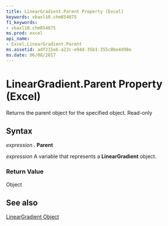 ```yaml
---
title: LinearGradient.Parent Property (Excel)
keywords: vbaxl10.chm854075
f1_keywords:
- vbaxl10.chm854075
ms.prod: excel
api_name:
- Excel.LinearGradient.Parent
ms.assetid: adf215eb-a22c-e94d-35b1-355c0be4d98e
ms.date: 06/08/2017
---
```



# LinearGradient.Parent Property (Excel)

Returns the parent object for the specified object. Read-only


## Syntax

 _expression_ . **Parent**

 _expression_ A variable that represents a **LinearGradient** object.


### Return Value

Object


## See also


[LinearGradient Object](Excel.LinearGradient.md)

